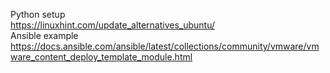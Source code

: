 Python setup \
https://linuxhint.com/update_alternatives_ubuntu/ \
Ansible example\
https://docs.ansible.com/ansible/latest/collections/community/vmware/vmware_content_deploy_template_module.html
